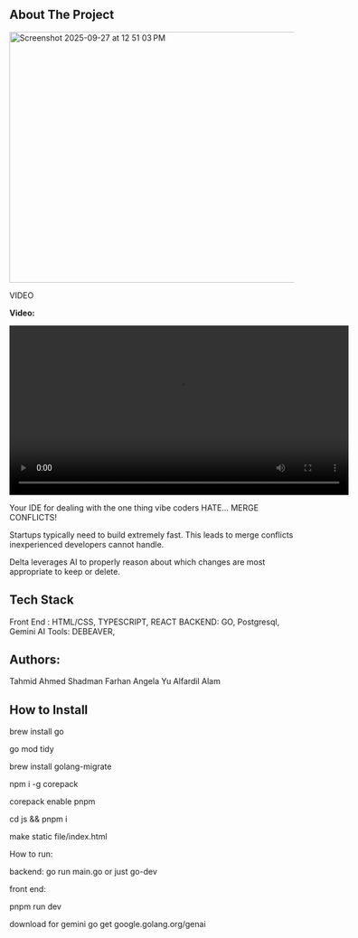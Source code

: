 ## About The Project

<img width="945" height="444" alt="Screenshot 2025-09-27 at 12 51 03 PM" src="https://github.com/user-attachments/assets/c163d621-dadd-4b0a-9aa3-c4eb1c43d083" />

VIDEO 

<p><strong>Video:</strong></p>
<video src="https://github.com/user-attachments/assets/e3be0456-e10d-422e-bfba-4b4f6fcb6eb9" controls width="600"></video>


Your IDE for dealing with the one thing vibe coders HATE… MERGE CONFLICTS! 

Startups typically need to build extremely fast. This leads to merge conflicts inexperienced developers cannot handle. 

Delta leverages AI to properly reason about which changes are most appropriate to keep or delete.



##  Tech Stack
Front End : HTML/CSS, TYPESCRIPT, REACT
BACKEND: GO, Postgresql, Gemini AI
Tools:  DEBEAVER,

## Authors:
Tahmid Ahmed
Shadman Farhan
Angela Yu
Alfardil Alam



##  How to Install

brew install go

go mod tidy

brew install golang-migrate

npm i -g corepack

corepack enable pnpm

cd js && pnpm i

make static file/index.html

How to run:

backend:
go run main.go or just go-dev

front end:

pnpm run dev

download for gemini
go get google.golang.org/genai



